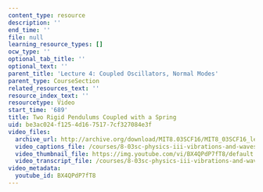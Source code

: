 ```yaml
---
content_type: resource
description: ''
end_time: ''
file: null
learning_resource_types: []
ocw_type: ''
optional_tab_title: ''
optional_text: ''
parent_title: 'Lecture 4: Coupled Oscillators, Normal Modes'
parent_type: CourseSection
related_resources_text: ''
resource_index_text: ''
resourcetype: Video
start_time: '689'
title: Two Rigid Pendulums Coupled with a Spring
uid: be3ac024-f125-4d16-7517-7cf327084e3f
video_files:
  archive_url: http://archive.org/download/MIT8.03SCF16/MIT8_03SCF16_lec04_300k.mp4
  video_captions_file: /courses/8-03sc-physics-iii-vibrations-and-waves-fall-2016/65e59491ef93581dbfc18ac103cd1313_BX4QPdP7fT8.vtt
  video_thumbnail_file: https://img.youtube.com/vi/BX4QPdP7fT8/default.jpg
  video_transcript_file: /courses/8-03sc-physics-iii-vibrations-and-waves-fall-2016/cc3475dc06f3a0f12ecc8d6f039a6663_BX4QPdP7fT8.pdf
video_metadata:
  youtube_id: BX4QPdP7fT8
---
```

